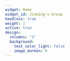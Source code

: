 ```yaml
---
widget: Home
widget_id: Jinming's Group
headless: true
weight: 1
active: true
design:
  columns: "2"
  background:
    text_color_light: false
    image_darken: 0
---
```

